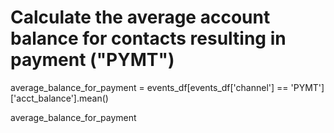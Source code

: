 # Calculate the average account balance for contacts resulting in payment ("PYMT")
average_balance_for_payment = events_df[events_df['channel'] == 'PYMT']['acct_balance'].mean()

average_balance_for_payment
